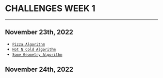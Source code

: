 # CHALLENGES WEEK 1
---
## November 23th, 2022
- [`Pizza Algorithm`](./00_Algorithms/Pizza_Algorithm.md)
- [`Hot N Cold Algorithm`](./00_Algorithms/Hot_N_Cold_Algorithm.md)
- [`Some Geometry Algorithm`](./00_Algorithms/Some_Geometri_Algorithm.md)

## November 24th, 2022
